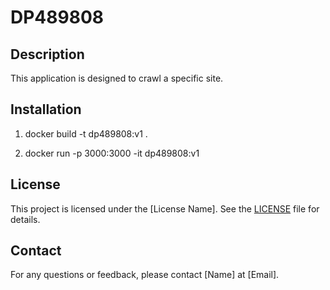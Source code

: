 # DP489808

## Description

This application is designed to crawl a specific site.


## Installation

1. docker build -t dp489808:v1 .

2. docker run -p 3000:3000 -it dp489808:v1


## License

This project is licensed under the [License Name]. See the [LICENSE](LICENSE) file for details.

## Contact

For any questions or feedback, please contact [Name] at [Email].
